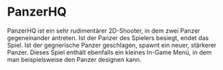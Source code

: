 # PanzerHQ
PanzerHQ ist ein sehr rudimentärer 2D-Shooter, in dem zwei Panzer gegeneinander antreten. Ist der Panzer des Spielers besiegt, 
endet das Spiel. Ist der gegnerische Panzer geschlagen, spawnt ein neuer, stärkerer Panzer. Dieses Spiel enthält ebenfalls 
ein kleines In-Game Menü, in dem man beispielsweise den Panzer designen kann.
